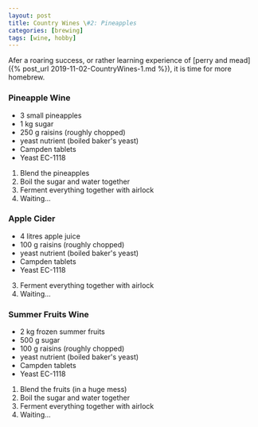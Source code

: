 ```yaml
---
layout: post
title: Country Wines \#2: Pineapples
categories: [brewing]
tags: [wine, hobby]
---
```


Afer a roaring success, or rather learning experience of [perry and mead]({% post_url 2019-11-02-CountryWines-1.md %}), it is time for more homebrew.

### Pineapple Wine

* 3 small pineapples
* 1 kg sugar
* 250 g raisins (roughly chopped)
* yeast nutrient (boiled baker's yeast)
* Campden tablets
* Yeast EC-1118

1. Blend the pineapples
2. Boil the sugar and water together
3. Ferment everything together with airlock
4. Waiting...

### Apple Cider

* 4 litres apple juice
* 100 g raisins (roughly chopped)
* yeast nutrient (boiled baker's yeast)
* Campden tablets
* Yeast EC-1118

3. Ferment everything together with airlock
4. Waiting...

### Summer Fruits Wine

* 2 kg frozen summer fruits
* 500 g sugar
* 100 g raisins (roughly chopped)
* yeast nutrient (boiled baker's yeast)
* Campden tablets
* Yeast EC-1118

1. Blend the fruits (in a huge mess)
2. Boil the sugar and water together
3. Ferment everything together with airlock
4. Waiting...
